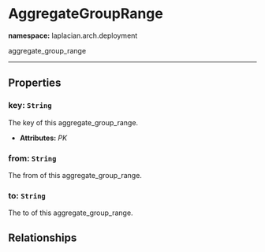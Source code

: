 # **AggregateGroupRange**
**namespace:** laplacian.arch.deployment

aggregate_group_range



---

## Properties

### key: `String`
The key of this aggregate_group_range.
- **Attributes:** *PK*

### from: `String`
The from of this aggregate_group_range.

### to: `String`
The to of this aggregate_group_range.

## Relationships